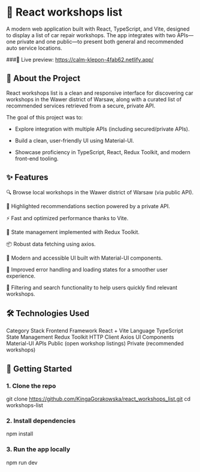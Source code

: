 # 🚗 React workshops list

A modern web application built with React, TypeScript, and Vite, designed to display a list of car repair workshops. The app integrates with two APIs—one private and one public—to present both general and recommended auto service locations.

###🔗 Live preview: https://calm-klepon-4fab62.netlify.app/


## 📌 About the Project

React workshops list is a clean and responsive interface for discovering car workshops in the Wawer district of Warsaw, along with a curated list of recommended services retrieved from a secure, private API.

The goal of this project was to:

- Explore integration with multiple APIs (including secured/private APIs).

- Build a clean, user-friendly UI using Material-UI.

- Showcase proficiency in TypeScript, React, Redux Toolkit, and modern front-end tooling.
  

## ✨ Features

🔍 Browse local workshops in the Wawer district of Warsaw (via public API).

🌟 Highlighted recommendations section powered by a private API.

⚡ Fast and optimized performance thanks to Vite.

🔄 State management implemented with Redux Toolkit.

📦 Robust data fetching using axios.

🎨 Modern and accessible UI built with Material-UI components.

🧩 Improved error handling and loading states for a smoother user experience.

🔎 Filtering and search functionality to help users quickly find relevant workshops.


## 🛠️ Technologies Used

Category	Stack
Frontend Framework	React + Vite
Language	TypeScript
State Management	Redux Toolkit
HTTP Client	Axios
UI Components	Material-UI
APIs	Public (open workshop listings)
Private (recommended workshops)

## 🚀 Getting Started
### 1. Clone the repo
git clone  https://github.com/KingaGorakowska/react_workshops_list.git
cd workshops-list

### 2. Install dependencies
npm install

### 3. Run the app locally
npm run dev

